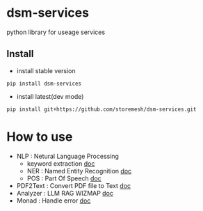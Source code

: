 # dsm-services
python library for useage services

## Install
- install stable version
```
pip install dsm-services
```

- install latest(dev mode)
```
pip install git+https://github.com/storemesh/dsm-services.git
```

# How to use
- NLP : Netural Language Processing
    - keyword extraction [doc](/docs/nlp.md)
    - NER : Named Entity Recognition [doc](/docs/nlp.md)
    - POS : Part Of Speech [doc](/docs/nlp.md)
- PDF2Text : Convert PDF file to Text [doc](/docs/pdf.md)
- Analyzer : LLM RAG WIZMAP [doc](/docs/analyzer.md)
- Monad : Handle error [doc](/docs/monad.md)